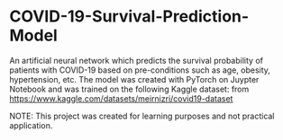 # COVID-19-Survival-Prediction-Model
An artificial neural network which predicts the survival probability of patients with COVID-19 based on pre-conditions such as age, obesity, hypertension, etc.
The model was created with PyTorch on Juypter Notebook and was trained on the following Kaggle dataset: from https://www.kaggle.com/datasets/meirnizri/covid19-dataset

NOTE: This project was created for learning purposes and not practical application.
